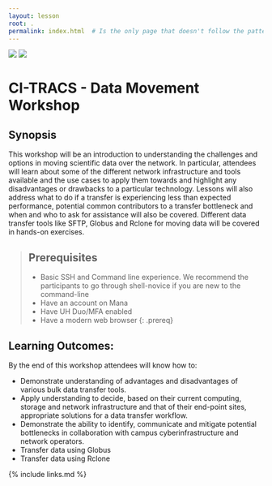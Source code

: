 ```yaml
---
layout: lesson
root: .  
permalink: index.html  # Is the only page that doesn't follow the pattern /:path/index.html
---
```




<img src="/Data-Movement-dissemination-and-archiving/assets/img/globus_rclone/globus_and_rclone0.png"/>
<img src="/Data-Movement-dissemination-and-archiving/assets/img/globus_rclone/globus_and_rclone1.png"/>

# CI-TRACS - Data Movement Workshop

## Synopsis
This workshop will be an introduction to understanding the challenges and options in moving scientific data over the network.  In particular, attendees will learn about some of the different network infrastructure and tools available and the use cases to apply them towards and highlight any disadvantages or drawbacks to a particular technology. Lessons will also address what to do if a transfer is experiencing less than expected performance, potential common contributors to a transfer bottleneck and when and who to ask for assistance will also be covered. Different data transfer tools like SFTP, Globus and Rclone for moving data will be covered in hands-on exercises. 

> ## Prerequisites
> 
> * Basic SSH and Command line experience. We recommend the participants to go through shell-novice if you are new to the command-line
> * Have an account on Mana
> * Have UH Duo/MFA enabled
> * Have a modern web browser
{: .prereq}

## Learning Outcomes:
By the end of this workshop attendees will know how to:
* Demonstrate understanding of advantages and disadvantages of various bulk data transfer tools. 
* Apply understanding to decide, based on their current computing, storage and network infrastructure and that of their end-point sites, appropriate solutions for a data transfer workflow.
* Demonstrate the ability to identify, communicate and mitigate potential bottlenecks in collaboration with campus cyberinfrastructure and network operators.
* Transfer data using Globus
* Transfer data using Rclone



{% include links.md %}
